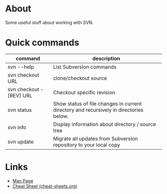 # About

Some useful stuff about working with SVN.

# Quick commands

| command                 |         description           |
| ------------------------|-------------------------------|
|svn --help	              | List Subversion commands      |
|svn checkout URL         | clone/checkout source         |
|svn checkout - [REV] URL | Checkout specific revision    |
|svn status	              | Show status of file changes in current directory and recursively in directories below.     |
|svn info	                | Display information about directory / source tree     |
|svn update               | Migrate all updates from Subversion repository to your local copy      |

# Links

* [Man Page](http://svnbook.red-bean.com/en/1.4/svn.ref.svn.html)
* [Cheat Sheet (cheat-sheets.org)](http://www.cheat-sheets.org/saved-copy/subversion-cheat-sheet-v1.pdf)

